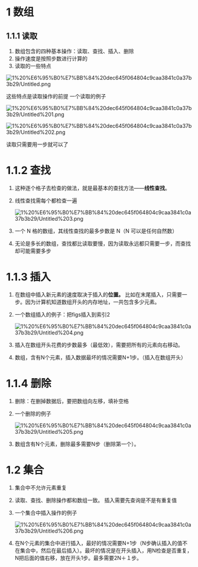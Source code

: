 # 1 数组

## 1.1.1 读取

1. 数组包含的四种基本操作：读取、查找、插入、删除
2. 操作速度是按照步数进行计算的
3. 读取的一些特点

![1%20%E6%95%B0%E7%BB%84%20dec645f064804c9caa3841c0a37b3b29/Untitled.png](1%20%E6%95%B0%E7%BB%84%20dec645f064804c9caa3841c0a37b3b29/Untitled.png)

这些特点是读取操作的前提 一个读取的例子

![1%20%E6%95%B0%E7%BB%84%20dec645f064804c9caa3841c0a37b3b29/Untitled%201.png](1%20%E6%95%B0%E7%BB%84%20dec645f064804c9caa3841c0a37b3b29/Untitled%201.png)

![1%20%E6%95%B0%E7%BB%84%20dec645f064804c9caa3841c0a37b3b29/Untitled%202.png](1%20%E6%95%B0%E7%BB%84%20dec645f064804c9caa3841c0a37b3b29/Untitled%202.png)

读取只需要用一步就可以了

# 1.1.2 查找

1. 这种逐个格子去检查的做法，就是最基本的查找方法——**线性查找**。
2. 线性查找需每个都检查一遍

    ![1%20%E6%95%B0%E7%BB%84%20dec645f064804c9caa3841c0a37b3b29/Untitled%203.png](1%20%E6%95%B0%E7%BB%84%20dec645f064804c9caa3841c0a37b3b29/Untitled%203.png)

3. 一个 N 格的数组，其线性查找的最多步数是 N（N 可以是任何自然数）
4. 无论是多长的数组，查找都比读取要慢，因为读取永远都只需要一步，而查找却可能需要多步

# 1.1.3 插入

1. 在数组中插入新元素的速度取决于插入的**位置。**   比如在末尾插入，只需要一步。因为计算机知道数组开头的内存地址，一共包含多少元素。
2. 一个数组插入的例子：把figs插入到索引2 

    ![1%20%E6%95%B0%E7%BB%84%20dec645f064804c9caa3841c0a37b3b29/Untitled%204.png](1%20%E6%95%B0%E7%BB%84%20dec645f064804c9caa3841c0a37b3b29/Untitled%204.png)

3. 插入在数组开头花费的步数最多（最低效），需要把所有的元素向右移动。
4. 数组，含有N个元素，插入数据最坏的情况需要N+1步。（插入在数组开头）

# 1.1.4 删除

1. 删除：在删掉数据后，要把数组向左移，填补空格
2. 一个删除的例子

    ![1%20%E6%95%B0%E7%BB%84%20dec645f064804c9caa3841c0a37b3b29/Untitled%205.png](1%20%E6%95%B0%E7%BB%84%20dec645f064804c9caa3841c0a37b3b29/Untitled%205.png)

3. 数组含有N个元素，删除最多需要N步（删除第一个）。

# 1.2 集合

1. 集合中不允许元素重复
2. 读取、查找、删除操作都和数组一致。 插入需要先查询是不是有重复值
3. 一个集合中插入操作的例子

    ![1%20%E6%95%B0%E7%BB%84%20dec645f064804c9caa3841c0a37b3b29/Untitled%206.png](1%20%E6%95%B0%E7%BB%84%20dec645f064804c9caa3841c0a37b3b29/Untitled%206.png)

4. 在N个元素的集合中进行插入，最好的情况需要N+1步（N步确认插入的值不在集合中，然后在最后插入）。最坏的情况是在开头插入，用N检查是否重复，N把后面的值右移，放在开头1步。最多需要2N＋１步。